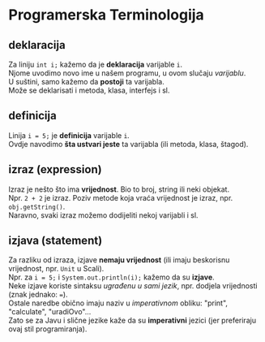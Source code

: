 
# Programerska Terminologija

## deklaracija
Za liniju `int i;` kažemo da je **deklaracija** varijable `i`.  
Njome uvodimo novo ime u našem programu, u ovom slučaju *varijablu*.  
U suštini, samo kažemo da **postoji** ta varijabla.  
Može se deklarisati i metoda, klasa, interfejs i sl.


## definicija

Linija `i = 5;` je **definicija** varijable `i`.  
Ovdje navodimo **šta ustvari jeste** ta varijabla (ili metoda, klasa, štagod).


## izraz (expression)

Izraz je nešto što ima **vrijednost**. Bio to broj, string ili neki objekat.  
Npr. `2 + 2` je izraz. Poziv metode koja vraća vrijednost je izraz, npr. `obj.getString()`.  
Naravno, svaki izraz možemo dodijeliti nekoj varijabli i sl.


## izjava (statement)

Za razliku od izraza, izjave **nemaju vrijednost** (ili imaju beskorisnu vrijednost, npr. `Unit` u Scali).  
Npr. za `i = 5;` i `System.out.println(i);` kažemo da su **izjave**.  
Neke izjave koriste sintaksu *ugrađenu u sami jezik*, npr. dodjela vrijednosti (znak jednako: `=`).  
Ostale naredbe obično imaju naziv u *imperativnom* obliku: "print", "calculate", "uradiOvo"...  
Zato se za Javu i slične jezike kaže da su **imperativni** jezici (jer preferiraju ovaj stil programiranja).


